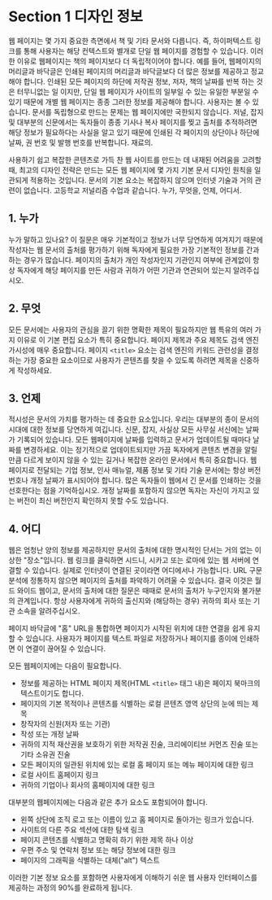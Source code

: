 # Section 1 디자인 정보

웹 페이지는 몇 가지 중요한 측면에서 책 및 기타 문서와 다릅니다. 즉, 하이퍼텍스트 링크를 통해 사용자는 해당 컨텍스트와 별개로 단일 웹 페이지를 경험할 수 있습니다. 이러한 이유로 웹페이지는 책의 페이지보다 더 독립적이어야 합니다. 예를 들어, 웹페이지의 머리글과 바닥글은 인쇄된 페이지의 머리글과 바닥글보다 더 많은 정보를 제공하고 정교해야 합니다. 인쇄된 모든 페이지의 하단에 저작권 정보, 저자, 책의 날짜를 반복 하는 것은 터무니없는 일 이지만, 단일 웹 페이지가 사이트의 일부일 수 있는 유일한 부분일 수 있기 때문에 개별 웹 페이지는 종종 그러한 정보를 제공해야 합니다. 사용자는 볼 수 있습니다. 문서를 독립형으로 만드는 문제는 웹 페이지에만 국한되지 않습니다. 저널, 잡지 및 대부분의 신문에서는 독자들이 종종 기사나 복사 페이지를 찢고 출처를 추적하려면 해당 정보가 필요하다는 사실을 알고 있기 때문에 인쇄된 각 페이지의 상단이나 하단에 날짜, 권 번호 및 발행 번호를 반복합니다. 재료의.

사용하기 쉽고 복잡한 콘텐츠로 가득 찬 웹 사이트를 만드는 데 내재된 어려움을 고려할 때, 최고의 디자인 전략은 만드는 모든 웹 페이지에 몇 가지 기본 문서 디자인 원칙을 일관되게 적용하는 것입니다. 문서의 기본 요소는 복잡하지 않으며 인터넷 기술과 거의 관련이 없습니다. 고등학교 저널리즘 수업과 같습니다. 누가, 무엇을, 언제, 어디서.

## 1. 누가

누가 말하고 있나요? 이 질문은 매우 기본적이고 정보가 너무 당연하게 여겨지기 때문에 작성자는 웹 문서의 출처를 평가하기 위해 독자에게 필요한 가장 기본적인 정보를 간과하는 경우가 많습니다. 페이지의 출처가 개인 작성자인지 기관인지 여부에 관계없이 항상 독자에게 해당 페이지를 만든 사람과 귀하가 어떤 기관과 연관되어 있는지 알려주십시오.

## 2. 무엇

모든 문서에는 사용자의 관심을 끌기 위한 명확한 제목이 필요하지만 웹 특유의 여러 가지 이유로 이 기본 편집 요소가 특히 중요합니다. 페이지 제목과 주요 제목도 검색 엔진 가시성에 매우 중요합니다. 페이지 `<title>` 요소는 검색 엔진의 키워드 관련성을 결정하는 가장 중요한 요소이므로 사용자가 콘텐츠를 찾을 수 있도록 하려면 제목을 신중하게 작성하세요.

## 3. 언제

적시성은 문서의 가치를 평가하는 데 중요한 요소입니다. 우리는 대부분의 종이 문서의 시대에 대한 정보를 당연하게 여깁니다. 신문, 잡지, 사실상 모든 사무실 서신에는 날짜가 기록되어 있습니다. 모든 웹페이지에 날짜를 입력하고 문서가 업데이트될 때마다 날짜를 변경하세요. 이는 정기적으로 업데이트되지만 가끔 독자에게 콘텐츠 변경을 알릴 만큼 다르게 보이지 않을 수 있는 길거나 복잡한 온라인 문서에서 특히 중요합니다. 웹 페이지로 전달되는 기업 정보, 인사 매뉴얼, 제품 정보 및 기타 기술 문서에는 항상 버전 번호나 개정 날짜가 표시되어야 합니다. 많은 독자들이 웹에서 긴 문서를 인쇄하는 것을 선호한다는 점을 기억하십시오. 개정 날짜를 포함하지 않으면 독자는 자신이 가지고 있는 버전이 최신 버전인지 확인하지 못할 수도 있습니다.

## 4. 어디

웹은 엄청난 양의 정보를 제공하지만 문서의 출처에 대한 명시적인 단서는 거의 없는 이상한 "장소"입니다. 웹 링크를 클릭하면 시드니, 시카고 또는 로마에 있는 웹 서버에 연결할 수 있습니다. 실제로 인터넷이 연결된 곳이라면 어디에서나 가능합니다. URL 구문 분석에 정통하지 않으면 페이지의 출처를 파악하기 어려울 수 있습니다. 결국 이것은 월드 와이드 웹이고, 문서의 출처에 대한 질문은 때때로 문서의 출처가 누구인지와 불가분의 관계입니다. 항상 사용자에게 귀하의 출신지와 (해당하는 경우) 귀하의 회사 또는 기관 소속을 알려주십시오.

페이지 바닥글에 "홈" URL을 통합하면 페이지가 시작된 위치에 대한 연결을 쉽게 유지할 수 있습니다. 사용자가 페이지를 텍스트 파일로 저장하거나 페이지를 종이에 인쇄하면 이 연결이 끊어질 수 있습니다.

모든 웹페이지에는 다음이 필요합니다.

- 정보를 제공하는 HTML 페이지 제목(HTML `<title>` 태그 내)은 페이지 북마크의 텍스트이기도 합니다.
- 페이지의 기본 목적이나 콘텐츠를 식별하는 로컬 콘텐츠 영역 상단의 눈에 띄는 제목
- 창작자의 신원(저자 또는 기관)
- 작성 또는 개정 날짜
- 귀하의 지적 재산권을 보호하기 위한 저작권 진술, 크리에이티브 커먼즈 진술 또는 기타 소유권 진술
- 모든 페이지의 일관된 위치에 있는 로컬 홈 페이지 또는 메뉴 페이지에 대한 링크
- 로컬 사이트 홈페이지 링크
- 귀하의 기업이나 회사의 홈페이지에 대한 링크

대부분의 웹페이지에는 다음과 같은 추가 요소도 포함되어야 합니다.

- 왼쪽 상단에 조직 로고 또는 이름이 있고 홈 페이지로 돌아가는 링크가 있습니다.
- 사이트의 다른 주요 섹션에 대한 탐색 링크
- 페이지 콘텐츠를 식별하고 명확히 하기 위한 제목 하나 이상
- 우편 주소 및 연락처 정보 또는 해당 정보에 대한 링크
- 페이지의 그래픽을 식별하는 대체("alt") 텍스트

이러한 기본 정보 요소를 포함하면 사용자에게 이해하기 쉬운 웹 사용자 인터페이스를 제공하는 과정의 90%를 완료하게 됩니다.
